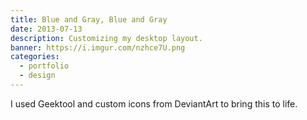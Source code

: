 ```yaml
---
title: Blue and Gray, Blue and Gray
date: 2013-07-13
description: Customizing my desktop layout.
banner: https://i.imgur.com/nzhce7U.png
categories:
  - portfolio
  - design
---
```


I used Geektool and custom icons from DeviantArt to bring this to life.
